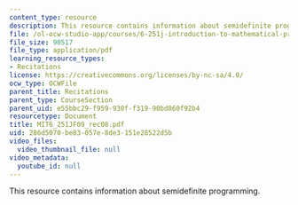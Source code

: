 ```yaml
---
content_type: resource
description: This resource contains information about semidefinite programming.
file: /ol-ocw-studio-app/courses/6-251j-introduction-to-mathematical-programming-fall-2009/286d5070be83057e8de3151e28522d5b_MIT6_251JF09_rec08.pdf
file_size: 90517
file_type: application/pdf
learning_resource_types:
- Recitations
license: https://creativecommons.org/licenses/by-nc-sa/4.0/
ocw_type: OCWFile
parent_title: Recitations
parent_type: CourseSection
parent_uid: e55bbc29-f959-930f-f319-90bd860f92b4
resourcetype: Document
title: MIT6_251JF09_rec08.pdf
uid: 286d5070-be83-057e-8de3-151e28522d5b
video_files:
  video_thumbnail_file: null
video_metadata:
  youtube_id: null
---
```

This resource contains information about semidefinite programming.